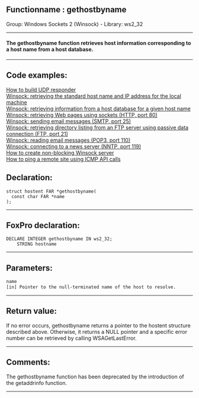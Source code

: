 <link rel="stylesheet" type="text/css" href="../../css/win32api.css">  
<link rel="stylesheet" href="https://cdnjs.cloudflare.com/ajax/libs/font-awesome/4.7.0/css/font-awesome.min.css">

## Functionname : gethostbyname
Group: Windows Sockets 2 (Winsock) - Library: ws2_32    
***  


#### The gethostbyname function retrieves host information corresponding to a host name from a host database.
***  


## Code examples:
[How to build UDP responder](../../samples/sample_052.md)  
[Winsock: retrieving the standard host name and IP address for the local machine](../../samples/sample_215.md)  
[Winsock: retrieving information from a host database for a given host name](../../samples/sample_216.md)  
[Winsock: retrieving Web pages using sockets (HTTP, port 80)](../../samples/sample_383.md)  
[Winsock: sending email messages (SMTP, port 25)](../../samples/sample_385.md)  
[Winsock: retrieving directory listing from an FTP server using passive data connection (FTP, port 21)](../../samples/sample_386.md)  
[Winsock: reading email messages (POP3, port 110)](../../samples/sample_388.md)  
[Winsock: connecting to a news server (NNTP, port 119)](../../samples/sample_389.md)  
[How to create non-blocking Winsock server](../../samples/sample_412.md)  
[How to ping a remote site using ICMP API calls](../../samples/sample_486.md)  

## Declaration:
```foxpro  
struct hostent FAR *gethostbyname(
  const char FAR *name
);  
```  
***  


## FoxPro declaration:
```foxpro  
DECLARE INTEGER gethostbyname IN ws2_32;
	STRING hostname  
```  
***  


## Parameters:
```txt  
name
[in] Pointer to the null-terminated name of the host to resolve.  
```  
***  


## Return value:
If no error occurs, gethostbyname returns a pointer to the hostent structure described above. Otherwise, it returns a NULL pointer and a specific error number can be retrieved by calling WSAGetLastError.  
***  


## Comments:
The gethostbyname function has been deprecated by the introduction of the getaddrinfo function.  
  
***  

